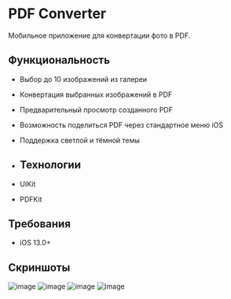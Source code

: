 # PDF Converter

Мобильное приложение для конвертации фото в PDF.

## Функциональность

- Выбор до 10 изображений из галереи
- Конвертация выбранных изображений в PDF
- Предварительный просмотр созданного PDF
- Возможность поделиться PDF через стандартное меню iOS
- Поддержка светлой и тёмной темы

- ## Технологии

- UIKit
- PDFKit
  
## Требования

- iOS 13.0+

## Скриншоты

![image](https://github.com/user-attachments/assets/05390b5f-7394-4fad-9eab-e6ce9e87f81f) ![image](https://github.com/user-attachments/assets/4998f773-4e64-4901-9ea8-db84dd0810b1) ![image](https://github.com/user-attachments/assets/960eba8c-b715-4ffd-aee2-77b0989cc828) ![image](https://github.com/user-attachments/assets/a2ebaec5-3efa-47e8-a303-7b5989ede51f)



